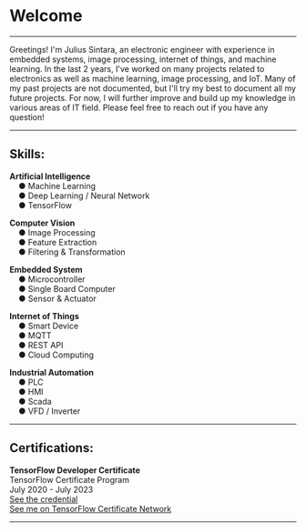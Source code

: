 # Welcome

---
Greetings! I'm Julius Sintara, an electronic engineer with experience in embedded systems, image processing, internet of things, and machine learning.
In the last 2 years, I've worked on many projects related to electronics as well as machine learning, image processing, and IoT.
Many of my past projects are not documented, but I'll try my best to document all my future projects.
For now, I will further improve and build up my knowledge in various areas of IT field.
Please feel free to reach out if you have any question!

---
## Skills:

**Artificial Intelligence**  
&nbsp;&nbsp;&nbsp;&nbsp;● Machine Learning  
&nbsp;&nbsp;&nbsp;&nbsp;● Deep Learning / Neural Network  
&nbsp;&nbsp;&nbsp;&nbsp;● TensorFlow  

**Computer Vision**  
&nbsp;&nbsp;&nbsp;&nbsp;● Image Processing  
&nbsp;&nbsp;&nbsp;&nbsp;● Feature Extraction  
&nbsp;&nbsp;&nbsp;&nbsp;● Filtering & Transformation  

**Embedded System**  
&nbsp;&nbsp;&nbsp;&nbsp;● Microcontroller  
&nbsp;&nbsp;&nbsp;&nbsp;● Single Board Computer  
&nbsp;&nbsp;&nbsp;&nbsp;● Sensor & Actuator  

**Internet of Things**  
&nbsp;&nbsp;&nbsp;&nbsp;● Smart Device  
&nbsp;&nbsp;&nbsp;&nbsp;● MQTT  
&nbsp;&nbsp;&nbsp;&nbsp;● REST API  
&nbsp;&nbsp;&nbsp;&nbsp;● Cloud Computing  

**Industrial Automation**  
&nbsp;&nbsp;&nbsp;&nbsp;● PLC  
&nbsp;&nbsp;&nbsp;&nbsp;● HMI  
&nbsp;&nbsp;&nbsp;&nbsp;● Scada  
&nbsp;&nbsp;&nbsp;&nbsp;● VFD / Inverter  

---
## Certifications:

**TensorFlow Developer Certificate**  
TensorFlow Certificate Program  
July 2020 - July 2023  
<a href="https://www.credential.net/90bfe520-bc47-4621-87ea-273a7f62e380" target="_blank">See the credential</a>  
<a href="https://developers.google.com/certification/directory/tensorflow" target="_blank">See me on TensorFlow Certificate Network</a>


---